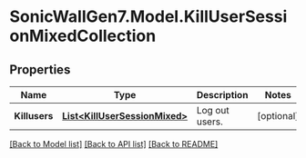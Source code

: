 # SonicWallGen7.Model.KillUserSessionMixedCollection

## Properties

Name | Type | Description | Notes
------------ | ------------- | ------------- | -------------
**Killusers** | [**List&lt;KillUserSessionMixed&gt;**](KillUserSessionMixed.md) | Log out users. | [optional] 

[[Back to Model list]](../README.md#documentation-for-models) [[Back to API list]](../README.md#documentation-for-api-endpoints) [[Back to README]](../README.md)

